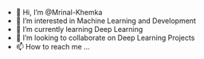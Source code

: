 - 👋 Hi, I’m @Mrinal-Khemka
- 👀 I’m interested in Machine Learning and Development
- 🌱 I’m currently learning Deep Learning 
- 💞️ I’m looking to collaborate on Deep Learning  Projects
- 📫 How to reach me ...

<!---
Mrinal-Khemka/Mrinal-Khemka is a ✨ special ✨ repository because its `README.md` (this file) appears on your GitHub profile.
You can click the Preview link to take a look at your changes.
--->
